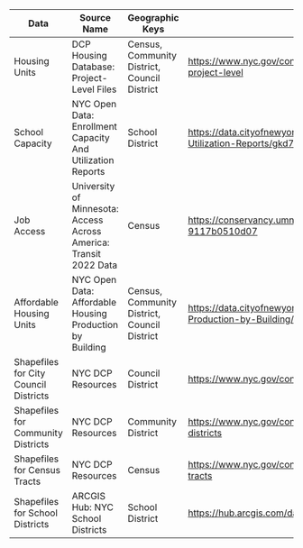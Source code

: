 | Data                                  | Source Name                                                       | Geographic Keys                              | URL                                                                                                              |
|---------------------------------------|-------------------------------------------------------------------|----------------------------------------------|------------------------------------------------------------------------------------------------------------------|
| Housing Units                         | DCP Housing Database: Project-Level Files                         | Census, Community District, Council District | https://www.nyc.gov/content/planning/pages/resources/datasets/housing-project-level                              |
| School Capacity                       | NYC Open Data: Enrollment Capacity And Utilization Reports        | School District                              | https://data.cityofnewyork.us/Education/Enrollment-Capacity-And-Utilization-Reports/gkd7-3vk7/about_data         |
| Job Access                            | University of Minnesota: Access Across America: Transit 2022 Data | Census                                       | https://conservancy.umn.edu/items/029d0bf8-e877-4c8b-9e00-9117b0510d07                                           |
| Affordable Housing Units              | NYC Open Data: Affordable Housing Production by Building          | Census, Community District, Council District | https://data.cityofnewyork.us/Housing-Development/Affordable-Housing-Production-by-Building/hg8x-zxpr/about_data |
| Shapefiles for City Council Districts | NYC DCP Resources                                                 | Council District                             | https://www.nyc.gov/content/planning/pages/resources/datasets/city-council                                       | 
| Shapefiles for Community Districts    | NYC DCP Resources                                                 | Community District                           | https://www.nyc.gov/content/planning/pages/resources/datasets/community-districts                                |
| Shapefiles for Census Tracts          | NYC DCP Resources                                                 | Census                                       | https://www.nyc.gov/content/planning/pages/resources/datasets/census-tracts                                      |
| Shapefiles for School Districts       | ARCGIS Hub: NYC School Districts                                  | School District                              | https://hub.arcgis.com/datasets/DCP::nyc-school-districts/about                                                  |
